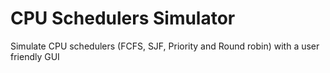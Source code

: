 <h1>CPU Schedulers Simulator</h1>
Simulate CPU schedulers (FCFS, SJF, Priority and Round robin) with a user friendly GUI
  
